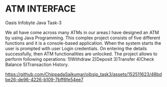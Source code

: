 # ATM INTERFACE
Oasis Infobyte Java Task-3

We all have come across many ATMs in our areas.I have designed an ATM by using Java Programming. This complex project consists of five different functions and it is a console-based application. When the system starts the user is prompted with user Login credentials. On entering the details successfully, then ATM functionalities are unlocked. The project allows to perform following operations:
1)Withdraw 2)Deposit 3)Transfer 4)Check Balance 5)Transaction History.




https://github.com/ChippadaSaikumar/oibsip_task3/assets/152511623/48bdbe26-de96-4226-b109-7bff6fe54ee7




